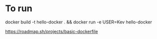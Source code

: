 # To run

docker build -t hello-docker . && docker run -e  USER=Kev hello-docker

<https://roadmap.sh/projects/basic-dockerfile>
